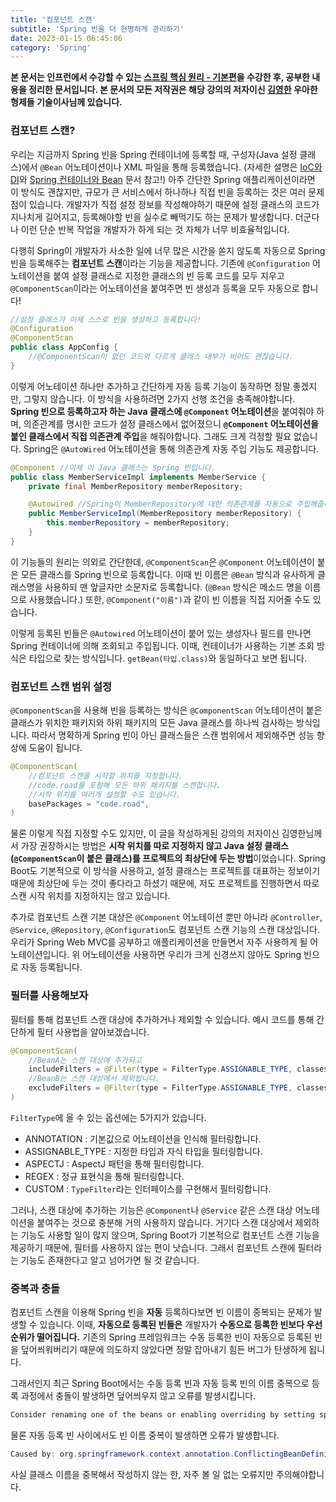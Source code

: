 ```yaml
---
title: '컴포넌트 스캔'
subtitle: 'Spring 빈을 더 현명하게 관리하기'
date: 2023-01-15 06:45:06
category: 'Spring'
---
```

**본 문서는 인프런에서 수강할 수 있는 [스프링 핵심 원리 - 기본편](https://inflearn.com/course/스프링-핵심-원리-기본편)을 수강한 후, 공부한 내용을 정리한 문서입니다. 본 문서의 모든 저작권은 해당 강의의 저자이신 [김영한](https://inflearn.com/users/@yh) 우아한형제들 기술이사님께 있습니다.**

### 컴포넌트 스캔?
우리는 지금까지 Spring 빈을 Spring 컨테이너에 등록할 때, 구성자(Java 설정 클래스)에서 `@Bean` 어노테이션이나 XML 파일을 통해 등록했습니다. (자세한 설명은 [IoC와 DI](https://blog.coderoad.kr/iocanddi)와 [Spring 컨테이너와 Bean](https://blog.coderoad.kr/containerandbean) 문서 참고!) 아주 간단한 Spring 애플리케이션이라면 이 방식도 괜찮지만, 규모가 큰 서비스에서 하나하나 직접 빈을 등록하는 것은 여러 문제점이 있습니다. 개발자가 직접 설정 정보를 작성해야하기 때문에 설정 클래스의 코드가 지나치게 길어지고, 등록해야할 빈을 실수로 빼먹기도 하는 문제가 발생합니다. 더군다나 이런 단순 반복 작업을 개발자가 하게 되는 것 자체가 너무 비효율적입니다.

다행히 Spring이 개발자가 사소한 일에 너무 많은 시간을 쏟지 않도록 자동으로 Spring 빈을 등록해주는 **컴포넌트 스캔**이라는 기능을 제공합니다. 기존에 `@Configuration` 어노테이션을 붙여 설정 클래스로 지정한 클래스의 빈 등록 코드를 모두 지우고 `@ComponentScan`이라는 어노테이션을 붙여주면 빈 생성과 등록을 모두 자동으로 합니다!

```java
//설정 클래스가 이제 스스로 빈을 생성하고 등록합니다!
@Configuration
@ComponentScan
public class AppConfig {
    //@ComponentScan이 없던 코드와 다르게 클래스 내부가 비어도 괜찮습니다.
}
```

이렇게 어노테이션 하나만 추가하고 간단하게 자동 등록 기능이 동작하면 정말 좋겠지만, 그렇지 않습니다. 이 방식을 사용하려면 2가지 선행 조건을 충족해야합니다. **Spring 빈으로 등록하고자 하는 Java 클래스에 `@Component` 어노테이션**을 붙여줘야 하며, 의존관계를 명시한 코드가 설정 클래스에서 없어졌으니 **`@Component` 어노테이션을 붙인 클래스에서 직접 의존관계 주입**을 해줘야합니다. 그래도 크게 걱정할 필요 없습니다. Spring은 `@AutoWired` 어노테이션을 통해 의존관계 자동 주입 기능도 제공합니다.

```java
@Component //이제 이 Java 클래스는 Spring 빈입니다.
public class MemberServiceImpl implements MemberService {
    private final MemberRepository memberRepository;

    @Autowired //Spring이 MemberRepository에 대한 의존관계를 자동으로 주입해줍니다.
    public MemberServiceImpl(MemberRepository memberRepository) {
        this.memberRepository = memberRepository;
    }
}
```

이 기능들의 원리는 의외로 간단한데, `@ComponentScan`은 `@Component` 어노테이션이 붙은 모든 클래스를 Spring 빈으로 등록합니다. 이때 빈 이름은 `@Bean` 방식과 유사하게 클래스명을 사용하되 맨 앞글자만 소문자로 등록합니다. (`@Bean` 방식은 메소드 명을 이름으로 사용했습니다.) 또한, `@Component("이름")`과 같이 빈 이름을 직접 지어줄 수도 있습니다.

이렇게 등록된 빈들은 `@Autowired` 어노테이션이 붙어 있는 생성자나 필드를 만나면 Spring 컨테이너에 의해 조회되고 주입됩니다. 이때, 컨테이너가 사용하는 기본 조회 방식은 타입으로 찾는 방식입니다. `getBean(타입.class)`와 동일하다고 보면 됩니다.

### 컴포넌트 스캔 범위 설정
`@ComponentScan`을 사용해 빈을 등록하는 방식은 `@ComponentScan` 어노테이션이 붙은 클래스가 위치한 패키지와 하위 패키지의 모든 Java 클래스를 하나씩 검사하는 방식입니다. 따라서 명확하게 Spring 빈이 아닌 클래스들은 스캔 범위에서 제외해주면 성능 향상에 도움이 됩니다.

```java
@ComponentScan(
    //컴포넌트 스캔을 시작할 위치를 지정합니다.
    //code.road를 포함해 모든 하위 패키지를 스캔합니다.
    //시작 위치를 여러개 설정할 수도 있습니다.
    basePackages = "code.road",
)
```

물론 이렇게 직접 지정할 수도 있지만, 이 글을 작성하게된 강의의 저자이신 김영한님께서 가장 권장하시는 방법은 **시작 위치를 따로 지정하지 않고 Java 설정 클래스(`@ComponentScan`이 붙은 클래스)를 프로젝트의 최상단에 두는 방법**이었습니다. Spring Boot도 기본적으로 이 방식을 사용하고, 설정 클래스는 프로젝트를 대표하는 정보이기 때문에 최상단에 두는 것이 좋다라고 하셨기 때문에, 저도 프로젝트를 진행하면서 따로 스캔 시작 위치를 지정하지는 않고 있습니다.

추가로 컴포넌트 스캔 기본 대상은 `@Component` 어노테이션 뿐만 아니라 `@Controller`, `@Service`, `@Repository`, `@Configuration`도 컴포넌트 스캔 기능의 스캔 대상입니다. 우리가 Spring Web MVC를 공부하고 애플리케이션을 만들면서 자주 사용하게 될 어노테이션입니다. 위 어노테이션을 사용하면 우리가 크게 신경쓰지 않아도 Spring 빈으로 자동 등록됩니다.

### 필터를 사용해보자
필터를 통해 컴포넌트 스캔 대상에 추가하거나 제외할 수 있습니다. 예시 코드를 통해 간단하게 필터 사용법을 알아보겠습니다.

```java
@ComponentScan(
    //BeanA는 스캔 대상에 추가되고
    includeFilters = @Filter(type = FilterType.ASSIGNABLE_TYPE, classes = BeanA.class),
    //BeanB는 스캔 대상에서 제외됩니다.
    excludeFilters = @Filter(type = FilterType.ASSIGNABLE_TYPE, classes = BeanB.class)
)
```

`FilterType`에 올 수 있는 옵션에는 5가지가 있습니다.
* ANNOTATION : 기본값으로 어노테이션을 인식해 필터링합니다.
* ASSIGNABLE_TYPE : 지정한 타입과 자식 타입을 필터링합니다.
* ASPECTJ : AspectJ 패턴을 통해 필터링합니다.
* REGEX : 정규 표현식을 통해 필터링합니다.
* CUSTOM : `TypeFilter`라는 인터페이스를 구현해서 필터링합니다.

그러나, 스캔 대상에 추가하는 기능은 `@Component`나 `@Service` 같은 스캔 대상 어노테이션을 붙여주는 것으로 충분해 거의 사용하지 않습니다. 거기다 스캔 대상에서 제외하는 기능도 사용할 일이 많지 않으며, Spring Boot가 기본적으로 컴포넌트 스캔 기능을 제공하기 때문에, 필터를 사용하지 않는 편이 낫습니다. 그래서 컴포넌트 스캔에 필터라는 기능도 존재한다고 알고 넘어가면 될 것 같습니다.

### 중복과 충돌
컴포넌트 스캔을 이용해 Spring 빈을 **자동** 등록하다보면 빈 이름이 중복되는 문제가 발생할 수 있습니다. 이때, **자동으로 등록된 빈들은** 개발자가 **수동으로 등록한 빈보다 우선 순위가 떨어집니다.** 기존의 Spring 프레임워크는 수동 등록한 빈이 자동으로 등록된 빈을 덮어씌워버리기 때문에 의도하지 않았다면 정말 잡아내기 힘든 버그가 탄생하게 됩니다. 

그래서인지 최근 Spring Boot에서는 수동 등록 빈과 자동 등록 빈의 이름 중복으로 등록 과정에서 충돌이 발생하면 덮어씌우지 않고 오류를 발생시킵니다.

```java
Consider renaming one of the beans or enabling overriding by setting spring.main.allow-bean-definition-overriding=true
```

물론 자동 등록 빈 사이에서도 빈 이름 중복이 발생하면 오류가 발생합니다.

```java
Caused by: org.springframework.context.annotation.ConflictingBeanDefinitionException: ...
```

사실 클래스 이름을 중복해서 작성하지 않는 한, 자주 볼 일 없는 오류지만 주의해야합니다.